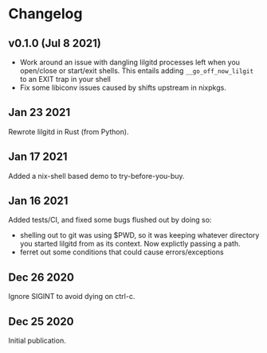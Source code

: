# Changelog

## v0.1.0 (Jul 8 2021)
- Work around an issue with dangling lilgitd processes left
  when you open/close or start/exit shells. This entails
  adding `__go_off_now_lilgit` to an EXIT trap in your shell
- Fix some libiconv issues caused by shifts upstream in nixpkgs.

## Jan 23 2021
Rewrote lilgitd in Rust (from Python).

## Jan 17 2021
Added a nix-shell based demo to try-before-you-buy.

## Jan 16 2021
Added tests/CI, and fixed some bugs flushed out by doing so:
- shelling out to git was using $PWD, so it was keeping whatever
  directory you started lilgitd from as its context. Now explictly
  passing a path.
- ferret out some conditions that could cause errors/exceptions

## Dec 26 2020
Ignore SIGINT to avoid dying on ctrl-c.

## Dec 25 2020
Initial publication.
